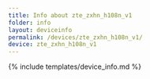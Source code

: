 ```yaml
---
title: Info about zte_zxhn_h108n_v1
folder: info
layout: deviceinfo
permalink: /devices/zte_zxhn_h108n_v1/
device: zte_zxhn_h108n_v1
---
```

{% include templates/device_info.md %}
